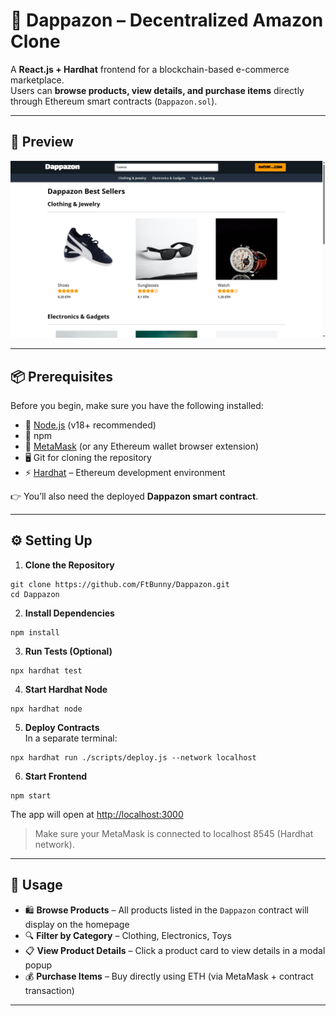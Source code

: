 # 🛒 Dappazon – Decentralized Amazon Clone

A **React.js + Hardhat** frontend for a blockchain-based e-commerce marketplace.  
Users can **browse products, view details, and purchase items** directly through Ethereum smart contracts (`Dappazon.sol`).

---

## 🔎 Preview

![App Screenshot](src/assets/Screenshot.png)  

---

## 📦 Prerequisites

Before you begin, make sure you have the following installed:

- 📌 [Node.js](https://nodejs.org/) (v18+ recommended)  
- 📌 npm  
- 🔗 [MetaMask](https://metamask.io/) (or any Ethereum wallet browser extension)  
- 🖥️ Git for cloning the repository  
- ⚡ [Hardhat](https://hardhat.org/) – Ethereum development environment  

👉 You’ll also need the deployed **Dappazon smart contract**.

---

## ⚙️ Setting Up  

 1. **Clone the Repository**

  ```
  git clone https://github.com/FtBunny/Dappazon.git
  cd Dappazon
  ```

2. **Install Dependencies**
  ```
  npm install
  ```

3. **Run Tests (Optional)**
  ```
  npx hardhat test
  ```

4. **Start Hardhat Node**
  ```
  npx hardhat node
  ```

5. **Deploy Contracts**  
  In a separate terminal:
  ```
  npx hardhat run ./scripts/deploy.js --network localhost
  ```

6. **Start Frontend**
  ```
  npm start
  ```
  The app will open at [http://localhost:3000](http://localhost:3000)

  > Make sure your MetaMask is connected to localhost 8545 (Hardhat network).

---

## 🚀 Usage

- 🛍️ **Browse Products** – All products listed in the `Dappazon` contract will display on the homepage  
- 🔍 **Filter by Category** – Clothing, Electronics, Toys  
- 📋 **View Product Details** – Click a product card to view details in a modal popup  
- 💰 **Purchase Items** – Buy directly using ETH (via MetaMask + contract transaction)  

---

